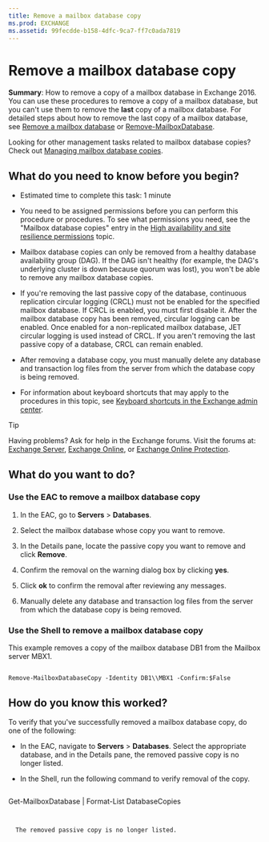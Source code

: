 ```yaml
---
title: Remove a mailbox database copy
ms.prod: EXCHANGE
ms.assetid: 99fecdde-b158-4dfc-9ca7-ff7c0ada7819
---
```



# Remove a mailbox database copy
 **Summary**: How to remove a copy of a mailbox database in Exchange 2016.
You can use these procedures to remove a copy of a mailbox database, but you can't use them to remove the **last** copy of a mailbox database. For detailed steps about how to remove the last copy of a mailbox database, see [Remove a mailbox database](manage-mailbox-databases-in-exchange-2016.md#BKMK_Remove) or [Remove-MailboxDatabase](http://technet.microsoft.com/library/4d07d736-1dd7-43af-9f54-37d7c648572e.aspx).
  
    
    

Looking for other management tasks related to mailbox database copies? Check out  [Managing mailbox database copies](http://technet.microsoft.com/library/06df16b4-f209-4d3a-8c68-0805c745f9b2.aspx).
## What do you need to know before you begin?


- Estimated time to complete this task: 1 minute
    
  
- You need to be assigned permissions before you can perform this procedure or procedures. To see what permissions you need, see the "Mailbox database copies" entry in the  [High availability and site resilience permissions](high-availability-and-site-resilience-permissions.md) topic.
    
  
- Mailbox database copies can only be removed from a healthy database availability group (DAG). If the DAG isn't healthy (for example, the DAG's underlying cluster is down because quorum was lost), you won't be able to remove any mailbox database copies.
    
  
- If you're removing the last passive copy of the database, continuous replication circular logging (CRCL) must not be enabled for the specified mailbox database. If CRCL is enabled, you must first disable it. After the mailbox database copy has been removed, circular logging can be enabled. Once enabled for a non-replicated mailbox database, JET circular logging is used instead of CRCL. If you aren't removing the last passive copy of a database, CRCL can remain enabled.
    
  
- After removing a database copy, you must manually delete any database and transaction log files from the server from which the database copy is being removed.
    
  
- For information about keyboard shortcuts that may apply to the procedures in this topic, see  [Keyboard shortcuts in the Exchange admin center](keyboard-shortcuts-in-the-exchange-admin-center.md).
    
  

> [!TIP]
> Having problems? Ask for help in the Exchange forums. Visit the forums at:  [Exchange Server](https://go.microsoft.com/fwlink/p/?linkId=60612),  [Exchange Online](https://go.microsoft.com/fwlink/p/?linkId=267542), or  [Exchange Online Protection](https://go.microsoft.com/fwlink/p/?linkId=285351). 
  
    
    


## What do you want to do?


  
    
    

### Use the EAC to remove a mailbox database copy


1. In the EAC, go to **Servers** > **Databases**.
    
  
2. Select the mailbox database whose copy you want to remove.
    
  
3. In the Details pane, locate the passive copy you want to remove and click **Remove**.
    
  
4. Confirm the removal on the warning dialog box by clicking **yes**.
    
  
5. Click **ok** to confirm the removal after reviewing any messages.
    
  
6. Manually delete any database and transaction log files from the server from which the database copy is being removed.
    
  

### Use the Shell to remove a mailbox database copy

This example removes a copy of the mailbox database DB1 from the Mailbox server MBX1.
  
    
    

```

Remove-MailboxDatabaseCopy -Identity DB1\\MBX1 -Confirm:$False

```


## How do you know this worked?

To verify that you've successfully removed a mailbox database copy, do one of the following:
  
    
    

- In the EAC, navigate to **Servers** > **Databases**. Select the appropriate database, and in the Details pane, the removed passive copy is no longer listed.
    
  
- In the Shell, run the following command to verify removal of the copy.
    
  ```
  
Get-MailboxDatabase <DatabaseName> | Format-List DatabaseCopies
  ```


    The removed passive copy is no longer listed.
    
  

